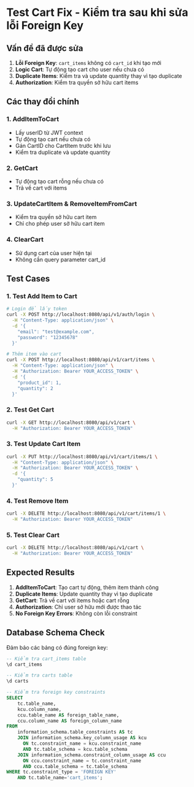# Test Cart Fix - Kiểm tra sau khi sửa lỗi Foreign Key

## Vấn đề đã được sửa

1. **Lỗi Foreign Key**: `cart_items` không có `cart_id` khi tạo mới
2. **Logic Cart**: Tự động tạo cart cho user nếu chưa có
3. **Duplicate Items**: Kiểm tra và update quantity thay vì tạo duplicate
4. **Authorization**: Kiểm tra quyền sở hữu cart items

## Các thay đổi chính

### 1. AddItemToCart
- Lấy userID từ JWT context
- Tự động tạo cart nếu chưa có
- Gán CartID cho CartItem trước khi lưu
- Kiểm tra duplicate và update quantity

### 2. GetCart
- Tự động tạo cart rỗng nếu chưa có
- Trả về cart với items

### 3. UpdateCartItem & RemoveItemFromCart
- Kiểm tra quyền sở hữu cart item
- Chỉ cho phép user sở hữu cart item

### 4. ClearCart
- Sử dụng cart của user hiện tại
- Không cần query parameter cart_id

## Test Cases

### 1. Test Add Item to Cart
```bash
# Login để lấy token
curl -X POST http://localhost:8080/api/v1/auth/login \
  -H "Content-Type: application/json" \
  -d '{
    "email": "test@example.com",
    "password": "12345678"
  }'

# Thêm item vào cart
curl -X POST http://localhost:8080/api/v1/cart/items \
  -H "Content-Type: application/json" \
  -H "Authorization: Bearer YOUR_ACCESS_TOKEN" \
  -d '{
    "product_id": 1,
    "quantity": 2
  }'
```

### 2. Test Get Cart
```bash
curl -X GET http://localhost:8080/api/v1/cart \
  -H "Authorization: Bearer YOUR_ACCESS_TOKEN"
```

### 3. Test Update Cart Item
```bash
curl -X PUT http://localhost:8080/api/v1/cart/items/1 \
  -H "Content-Type: application/json" \
  -H "Authorization: Bearer YOUR_ACCESS_TOKEN" \
  -d '{
    "quantity": 5
  }'
```

### 4. Test Remove Item
```bash
curl -X DELETE http://localhost:8080/api/v1/cart/items/1 \
  -H "Authorization: Bearer YOUR_ACCESS_TOKEN"
```

### 5. Test Clear Cart
```bash
curl -X DELETE http://localhost:8080/api/v1/cart \
  -H "Authorization: Bearer YOUR_ACCESS_TOKEN"
```

## Expected Results

1. **AddItemToCart**: Tạo cart tự động, thêm item thành công
2. **Duplicate Items**: Update quantity thay vì tạo duplicate
3. **GetCart**: Trả về cart với items hoặc cart rỗng
4. **Authorization**: Chỉ user sở hữu mới được thao tác
5. **No Foreign Key Errors**: Không còn lỗi constraint

## Database Schema Check

Đảm bảo các bảng có đúng foreign key:

```sql
-- Kiểm tra cart_items table
\d cart_items

-- Kiểm tra carts table  
\d carts

-- Kiểm tra foreign key constraints
SELECT 
    tc.table_name, 
    kcu.column_name, 
    ccu.table_name AS foreign_table_name,
    ccu.column_name AS foreign_column_name 
FROM 
    information_schema.table_constraints AS tc 
    JOIN information_schema.key_column_usage AS kcu
      ON tc.constraint_name = kcu.constraint_name
      AND tc.table_schema = kcu.table_schema
    JOIN information_schema.constraint_column_usage AS ccu
      ON ccu.constraint_name = tc.constraint_name
      AND ccu.table_schema = tc.table_schema
WHERE tc.constraint_type = 'FOREIGN KEY' 
    AND tc.table_name='cart_items';
``` 